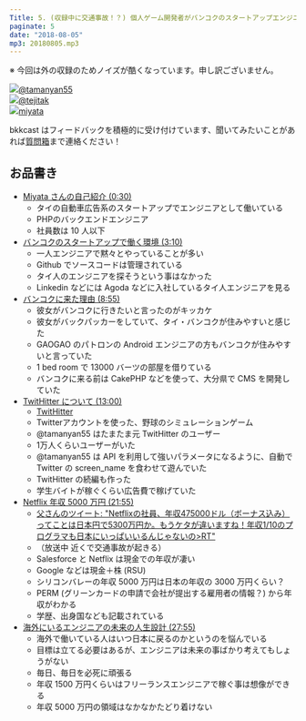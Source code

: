 ```yaml
---
Title: 5. (収録中に交通事故！？) 個人ゲーム開発者がバンコクのスタートアップエンジニアに転身
paginate: 5
date: "2018-08-05"
mp3: 20180805.mp3
---
```


※ 今回は外の収録のためノイズが酷くなっています。申し訳ございません。

<div class="presenter-container">
  <div class="presenter-item">
    <a href="https://twitter.com/tamanyan55" target="_blank"><img class="icon" src="https://pbs.twimg.com/profile_images/712212594396778497/BqOVpfAj_400x400.jpg"><span>@tamanyan55</span></a>
  </div>
  <div class="presenter-item">
    <a href="https://twitter.com/tejitak" target="_blank"><img class="icon" src="https://pbs.twimg.com/profile_images/962982531938246656/wGmx7qIC_400x400.jpg"><span>@tejitak</span></a>
  </div>
  <div class="presenter-item">
    <a href="https://www.facebook.com/hirotaka.miyata.9" target="_blank"><img class="icon" src="https://scontent.fbkk12-2.fna.fbcdn.net/v/t1.0-1/c53.0.320.320/p320x320/1621903_584316724979553_1362396631_n.jpg?_nc_cat=0&oh=9b8d0dbae0010e2be3bb2828a54f0109&oe=5BFD0DC1"><span>miyata</span></a>
  </div>
</div>

bkkcast はフィードバックを積極的に受け付けています、聞いてみたいことがあれば<a class="notice" href="https://peing.net/ja/bkkcast" target="_blank">質問箱</a>まで連絡ください！

## お品書き

- <a class="jump" href="#30">Miyata さんの自己紹介 (0:30)</a>
  - タイの自動車広告系のスタートアップでエンジニアとして働いている
  - PHPのバックエンドエンジニア
  - 社員数は 10 人以下
- <a class="jump" href="#190">バンコクのスタートアップで働く環境 (3:10)</a>
  - 一人エンジニアで黙々とやっていることが多い
  - Github でソースコードは管理されている
  - タイ人のエンジニアを探そうという事はなかった
  - Linkedin などには Agoda などに入社しているタイ人エンジニアを見る
- <a class="jump" href="#535">バンコクに来た理由 (8:55)</a>
  - 彼女がバンコクに行きたいと言ったのがキッカケ
  - 彼女がバックパッカーをしていて、タイ・バンコクが住みやすいと感じた
  - GAOGAO のパトロンの Android エンジニアの方もバンコクが住みやすいと言っていた
  - 1 bed room で 13000 バーツの部屋を借りている
  - バンコクに来る前は CakePHP などを使って、大分県で CMS を開発していた
- <a class="jump" href="#780">TwitHitter について (13:00)</a>
  - [TwitHitter](https://twithitter.com/)
  - Twitterアカウントを使った、野球のシミュレーションゲーム
  - @tamanyan55 はたまたま元 TwitHitter のユーザー
  - 1万人くらいユーザーがいた
  - @tamanyan55 は API を利用して強いパラメータになるように、自動で Twitter の screen_name を食わせて遊んでいた
  - TwitHitter の続編も作った
  - 学生バイトが稼ぐくらい広告費で稼げていた
- <a class="jump" href="#1315">Netflix 年収 5000 万円 (21:55)</a>
  - [父さんのツイート: "Netflixの社員、年収475000ドル（ボーナス込み）ってことは日本円で5300万円か。もうケタが違いますね！年収1/10のプログラマも日本にいっぱいいるんじゃないの>RT"](https://twitter.com/fushiroyama/status/1025125303201325056)
  - （放送中 近くで交通事故が起きる）
  - Salesforce と Netflix は現金での年収が凄い
  - Google などは現金＋株 (RSU)
  - シリコンバレーの年収 5000 万円は日本の年収の 3000 万円くらい？
  - PERM (グリーンカードの申請で会社が提出する雇用者の情報？) から年収がわかる
  - 学歴、出身国なども記載されている
- <a class="jump" href="#1675">海外にいるエンジニアの未来の人生設計 (27:55)</a>
  - 海外で働いている人はいつ日本に戻るのかというのを悩んでいる
  - 目標は立てる必要はあるが、エンジニアは未来の事ばかり考えてもしょうがない
  - 毎日、毎日を必死に頑張る
  - 年収 1500 万円くらいはフリーランスエンジニアで稼ぐ事は想像ができる
  - 年収 5000 万円の領域はなかなかたどり着けない
